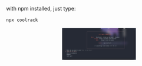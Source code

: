 with npm installed, just type:

```bash
npx coolrack
``` 

<p align="center"> <img src="./coolrack.png" alt="cmdline" width="200"/> </p>
